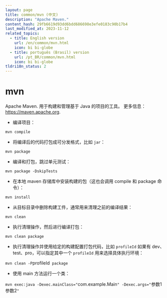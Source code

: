 ```yaml
---
layout: page
title: common/mvn (中文)
description: "Apache Maven."
content_hash: 29fb6619d93dd6bdd686698e3efe0183c90b17b4
last_modified_at: 2023-11-12
related_topics:
  - title: English version
    url: /en/common/mvn.html
    icon: bi bi-globe
  - title: português (Brasil) version
    url: /pt_BR/common/mvn.html
    icon: bi bi-globe
tldri18n_status: 2
---
```

# mvn

Apache Maven.
用于构建和管理基于 Java 的项目的工具。
更多信息：<https://maven.apache.org>.

- 编译项目：

`mvn compile`

- 将编译后的代码打包成可分发格式，比如 `jar`：

`mvn package`

- 编译和打包，跳过单元测试：

`mvn package -DskipTests`

- 在本地 maven 存储库中安装构建的包（这也会调用 compile 和 package 命令）：

`mvn install`

- 从目标目录中删除构建工件，通常用来清理之前的编译结果：

`mvn clean`

- 执行清理操作，然后进行编译打包：

`mvn clean package`

- 执行清理操作并使用给定的构建配置打包代码，比如 `profileId` 如果有 dev、test、pro，可以指定其中一个 `profileId` 用来选择具体执行环境：

`mvn clean -P`<span class="tldr-var badge badge-pill bg-dark-lm bg-white-dm text-white-lm text-dark-dm font-weight-bold">profileId</span>` package`

- 使用 main 方法运行一个类：

`mvn exec:java -Dexec.mainClass="`<span class="tldr-var badge badge-pill bg-dark-lm bg-white-dm text-white-lm text-dark-dm font-weight-bold">com.example.Main</span>`" -Dexec.args="`<span class="tldr-var badge badge-pill bg-dark-lm bg-white-dm text-white-lm text-dark-dm font-weight-bold">参数1 参数2</span>`"`
